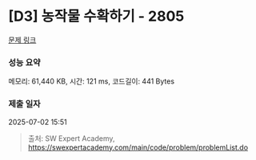 # [D3] 농작물 수확하기 - 2805 

[문제 링크](https://swexpertacademy.com/main/code/problem/problemDetail.do?contestProbId=AV7GLXqKAWYDFAXB) 

### 성능 요약

메모리: 61,440 KB, 시간: 121 ms, 코드길이: 441 Bytes

### 제출 일자

2025-07-02 15:51



> 출처: SW Expert Academy, https://swexpertacademy.com/main/code/problem/problemList.do